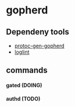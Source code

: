 gopherd
=======

## Dependeny tools

* [protoc-gen-gopherd](https://github.com/gopherd/tools/tree/main/cmd/protoc-gen-gopherd)
* [loglint](https://github.com/gopherd/log/tree/main/cmd/loglint)

## commands

#### gated (DOING)

#### authd (TODO)
